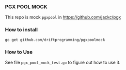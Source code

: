 ### PGX POOL MOCK

This repo is mock `pgxpool` in https://github.com/jackc/pgx

### How to install

```
go get github.com/driftprogramming/pgxpoolmock
```

### How to Use

See file `pgx_pool_mock_test.go` to figure out how to use it.
